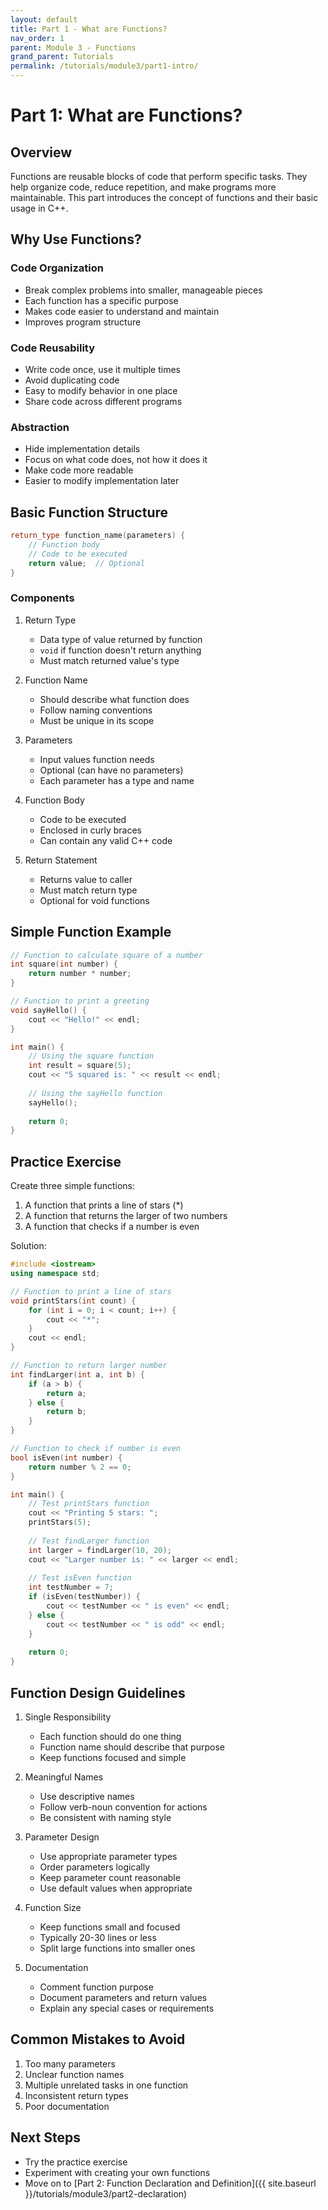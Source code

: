 ```yaml
---
layout: default
title: Part 1 - What are Functions?
nav_order: 1
parent: Module 3 - Functions
grand_parent: Tutorials
permalink: /tutorials/module3/part1-intro/
---
```


# Part 1: What are Functions?

## Overview
Functions are reusable blocks of code that perform specific tasks. They help organize code, reduce repetition, and make programs more maintainable. This part introduces the concept of functions and their basic usage in C++.

## Why Use Functions?

### Code Organization
- Break complex problems into smaller, manageable pieces
- Each function has a specific purpose
- Makes code easier to understand and maintain
- Improves program structure

### Code Reusability
- Write code once, use it multiple times
- Avoid duplicating code
- Easy to modify behavior in one place
- Share code across different programs

### Abstraction
- Hide implementation details
- Focus on what code does, not how it does it
- Make code more readable
- Easier to modify implementation later

## Basic Function Structure

```cpp
return_type function_name(parameters) {
    // Function body
    // Code to be executed
    return value;  // Optional
}
```

### Components
1. Return Type
   - Data type of value returned by function
   - `void` if function doesn't return anything
   - Must match returned value's type

2. Function Name
   - Should describe what function does
   - Follow naming conventions
   - Must be unique in its scope

3. Parameters
   - Input values function needs
   - Optional (can have no parameters)
   - Each parameter has a type and name

4. Function Body
   - Code to be executed
   - Enclosed in curly braces
   - Can contain any valid C++ code

5. Return Statement
   - Returns value to caller
   - Must match return type
   - Optional for void functions

## Simple Function Example

```cpp
// Function to calculate square of a number
int square(int number) {
    return number * number;
}

// Function to print a greeting
void sayHello() {
    cout << "Hello!" << endl;
}

int main() {
    // Using the square function
    int result = square(5);
    cout << "5 squared is: " << result << endl;
    
    // Using the sayHello function
    sayHello();
    
    return 0;
}
```

## Practice Exercise

Create three simple functions:
1. A function that prints a line of stars (*)
2. A function that returns the larger of two numbers
3. A function that checks if a number is even

Solution:
```cpp
#include <iostream>
using namespace std;

// Function to print a line of stars
void printStars(int count) {
    for (int i = 0; i < count; i++) {
        cout << "*";
    }
    cout << endl;
}

// Function to return larger number
int findLarger(int a, int b) {
    if (a > b) {
        return a;
    } else {
        return b;
    }
}

// Function to check if number is even
bool isEven(int number) {
    return number % 2 == 0;
}

int main() {
    // Test printStars function
    cout << "Printing 5 stars: ";
    printStars(5);
    
    // Test findLarger function
    int larger = findLarger(10, 20);
    cout << "Larger number is: " << larger << endl;
    
    // Test isEven function
    int testNumber = 7;
    if (isEven(testNumber)) {
        cout << testNumber << " is even" << endl;
    } else {
        cout << testNumber << " is odd" << endl;
    }
    
    return 0;
}
```

## Function Design Guidelines

1. Single Responsibility
   - Each function should do one thing
   - Function name should describe that purpose
   - Keep functions focused and simple

2. Meaningful Names
   - Use descriptive names
   - Follow verb-noun convention for actions
   - Be consistent with naming style

3. Parameter Design
   - Use appropriate parameter types
   - Order parameters logically
   - Keep parameter count reasonable
   - Use default values when appropriate

4. Function Size
   - Keep functions small and focused
   - Typically 20-30 lines or less
   - Split large functions into smaller ones

5. Documentation
   - Comment function purpose
   - Document parameters and return values
   - Explain any special cases or requirements

## Common Mistakes to Avoid
1. Too many parameters
2. Unclear function names
3. Multiple unrelated tasks in one function
4. Inconsistent return types
5. Poor documentation

## Next Steps
- Try the practice exercise
- Experiment with creating your own functions
- Move on to [Part 2: Function Declaration and Definition]({{ site.baseurl }}/tutorials/module3/part2-declaration)
